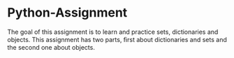 # Python-Assignment
The goal of this assignment is to learn and practice sets, dictionaries and objects. This assignment has two parts, ﬁrst about dictionaries and sets and the second one about objects. 
